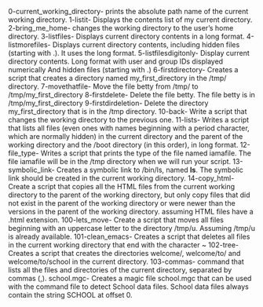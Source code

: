 0-current_working_directory- prints the absolute path name of the current working directory.
1-listit- Displays the contents list of my current directory.
2-bring_me_home- changes the working directory to the user’s home directory.
3-listfiles- Displays current directory contents in a long format.
4-listmorefiles- Displays current directory contents, including hidden files (starting with .). It uses the long format.
5-listfilesdigitonly- Display current directory contents.
Long format
with user and group IDs displayed numerically
And hidden files (starting with .)
6-firstdirectory- Creates a script that creates a directory named my_first_directory in the /tmp/ directory.
7-movethatfile- Move the file betty from /tmp/ to /tmp/my_first_directory
8-firstdelete- Delete the file betty.
The file betty is in /tmp/my_first_directory
9-firstdirdeletion- Delete the directory my_first_directory that is in the /tmp directory.
10-back- Write a script that changes the working directory to the previous one.
11-lists- Writes a script that lists all files (even ones with names beginning with a period character, which are normally hidden) in the current directory and the parent of the working directory and the /boot directory (in this order), in long format.
12-file_type- Writes a script that prints the type of the file named iamafile. The file iamafile will be in the /tmp directory when we will run your script.
13-symbolic_link- Creates a symbolic link to /bin/ls, named __ls__. The symbolic link should be created in the current working directory.
14-copy_html- Create a script that copies all the HTML files from the current working directory to the parent of the working directory, but only copy files that did not exist in the parent of the working directory or were newer than the versions in the parent of the working directory. assuming HTML files have a .html extension.
100-lets_move- Create a script that moves all files beginning with an uppercase letter to the directory /tmp/u. Assuming /tmp/u is already available.
101-clean_emacs- Creates a script that deletes all files in the current working directory that end with the character ~
102-tree- Creates a script that creates the directories welcome/, welcome/to/ and welcome/to/school in the current directory.
103-commas- command that lists all the files and directories of the current directory, separated by commas (,).
school.mgc- Creates a magic file school.mgc that can be used with the command file to detect School data files. School data files always contain the string SCHOOL at offset 0.
